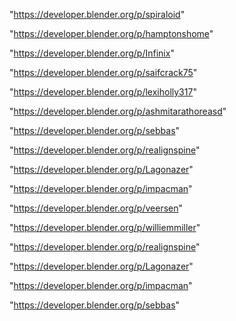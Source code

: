 "https://developer.blender.org/p/spiraloid"

"https://developer.blender.org/p/hamptonshome"

"https://developer.blender.org/p/Infinix"

"https://developer.blender.org/p/saifcrack75"

"https://developer.blender.org/p/lexiholly317"

"https://developer.blender.org/p/ashmitarathoreasd"

"https://developer.blender.org/p/sebbas"

"https://developer.blender.org/p/realignspine"

"https://developer.blender.org/p/Lagonazer"

"https://developer.blender.org/p/impacman"

 
"https://developer.blender.org/p/veersen"


"https://developer.blender.org/p/williemmiller"


"https://developer.blender.org/p/realignspine"


"https://developer.blender.org/p/Lagonazer"


"https://developer.blender.org/p/impacman"


"https://developer.blender.org/p/sebbas"


 
